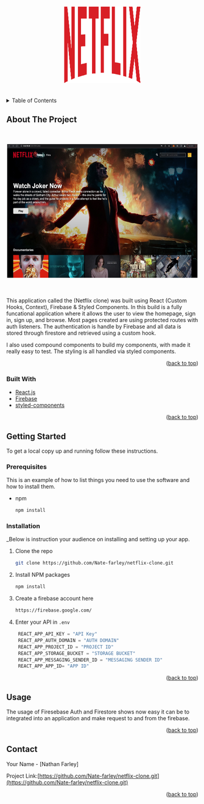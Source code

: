 <div id="top"></div>


<!-- PROJECT LOGO -->
<br />
<div align="center">
    <img src="src/logo.svg" alt="Logo" width="200" height="200" />
</div>

<br />
<br />

<!-- TABLE OF CONTENTS -->
<details>
  <summary>Table of Contents</summary>
  <ol>
    <li>
      <a href="#about-the-project">About The Project</a>
      <ul>
        <li><a href="#built-with">Built With</a></li>
      </ul>
    </li>
    <li>
      <a href="#getting-started">Getting Started</a>
      <ul>
        <li><a href="#prerequisites">Prerequisites</a></li>
        <li><a href="#installation">Installation</a></li>
      </ul>
    </li>
    <li><a href="#usage">Usage</a></li>
    <li><a href="#contact">Contact</a></li>
  </ol>
</details>



<!-- ABOUT THE PROJECT -->
## About The Project


<br />
<br />
<div align="center">
    <img src="screenshot.jpg" alt="screenshot" width="500" height="350" />
</div>
<br />
<br />


This application called the (Netflix clone) was built using React (Custom Hooks, Context), Firebase & Styled Components. In this build is a fully funcational application where it allows the user to view the homepage, sign in, sign up, and browse. Most pages created are using protected routes with auth listeners. The authentication is handle by Firebase and all data is stored through firestore and retrieved using a custom hook.

I also used compound components to build my components, with made it really easy to test. The styling is all handled via styled components. 

<p align="right">(<a href="#top">back to top</a>)</p>



### Built With


* [React.js](https://reactjs.org/)
* [Firebase](https://firebase.google.com/)
* [styled-components](https://www.styled-components.com)



<p align="right">(<a href="#top">back to top</a>)</p>



<!-- GETTING STARTED -->
## Getting Started

To get a local copy up and running follow these instructions.

### Prerequisites

This is an example of how to list things you need to use the software and how to install them.
* npm
  ```sh
  npm install
  ```

### Installation

_Below is instruction your audience on installing and setting up your app.


1. Clone the repo
   ```sh
   git clone https://github.com/Nate-farley/netflix-clone.git
   ```
2. Install NPM packages
   ```sh
   npm install
   ```
3. Create a firebase account here 
   ```sh
   https://firebase.google.com/
   ```

4. Enter your API in `.env`
   ```js
    REACT_APP_API_KEY = "API Key"
    REACT_APP_AUTH_DOMAIN = "AUTH DOMAIN"
    REACT_APP_PROJECT_ID = "PROJECT ID"
    REACT_APP_STORAGE_BUCKET = "STORAGE BUCKET"
    REACT_APP_MESSAGING_SENDER_ID = "MESSAGING SENDER ID"
    REACT_APP_APP_ID= "APP ID"
   ```

<p align="right">(<a href="#top">back to top</a>)</p>



<!-- USAGE EXAMPLES -->
## Usage

The usage of Firesebase Auth and Firestore shows now easy it can be to integrated into an application and make request to and from the firebase. 

<p align="right">(<a href="#top">back to top</a>)</p>





<!-- CONTACT -->
## Contact

Your Name - [Nathan Farley]

Project Link:[https://github.com/Nate-farley/netflix-clone.git](https://github.com/Nate-farley/netflix-clone.git)

<p align="right">(<a href="#top">back to top</a>)</p>




